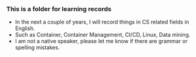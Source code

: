### This is a folder for learning records
- In the next a couple of years, I will record things in CS related fields in English.
- Such as Container, Container Management, CI/CD, Linux, Data mining.
- I am not a native speaker, please let me know if there are grammar or spelling mistakes.
